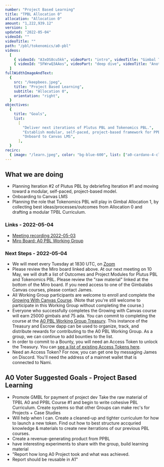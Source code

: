 ```yaml
---
number: "Project Based Learning"
title: "TPBL Allocation 0"
allocation: "Allocation 0"
amount: "1,222,939.12"
version: 1
updated: "2022-05-04"
videoId: ""
videoTitle: ""
path: "/pbl/tokenomics/a0-pbl"
videos:
  [
    { videoId: "A3xOS8cu5kk", videoPart: "intro", videoTitle: "Gimbal Treasury + Escrow for A0 Working Groups" },
    { videoId: "5FWrwQ3AAos", videoPart: "deep dive", videoTitle: "Another video!" },
  ]
fullWidthImageAndText:
  {
    src: "/keepbees.jpeg",
    title: "Project Based Learning",
    subtitle: "Allocation 0",
    orientation: "right",
  }
objectives:
  {
    title: "Goals",
    list:
      [
        "Deliver next iterations of Plutus PBL and Tokenomics PBL.",
        "Establish modular, self-paced, project-based framework for PPBL, TPBL, and [Your Working Group]PBL.",
        "Onboard to Canvas LMS",
      ],
  }
recirc:
  { image: "/learn.jpeg", color: "bg-blue-600", list: ["a0-cardano-4-climate", "a0-littlefish-foundation"] }
---
```


## What we are doing
- Planning Iteration #2 of Plutus PBL by debriefing Iteration #1 and moving toward a modular, self-paced, project-based model.
- Onboarding to Canvas LMS
- Planning the role that Tokenomics PBL will play in Gimbal Allocation 1, by collecting best ideas/processes/outcomes from Allocation 0 and drafting a modular TPBL Curriculum.

### Links - 2022-05-04
- [Meeting recording 2022-05-03](https://drive.google.com/file/d/14i7-9cnavpDfFYQBMOA-qM9yQW8TbRbl/view?usp=sharing)
- [Miro Board: A0 PBL Working Group](https://miro.com/app/board/uXjVO4u0254=/?share_link_id=953117716780)

### Next Steps - 2022-05-04
- We will meet every Tuesday at 1830 UTC, on [Zoom](https://us06web.zoom.us/j/93346917668?pwd=QnhXSEVLTFlkRGw5czNGMTUvUnFIZz09)
- Please review the Miro board linked above. At our next meeting on 10 May, we will draft a list of Outcomes and Project Modules for Plutus PBL and Tokenomics PBL. Please review the "raw material" linked at the bottom of the Miro board. If you need access to one of the Gimbalabs Canvas courses, please contact James.
- All Working Group participants are welcome to enroll and complete the [Growing With Canvas Course](https://www.canvas.net/browse/cn-pd/courses/growing-with-canvas). (Note that you're still welcome to participate in this Working Group without completing the course.)
- Everyone who successfully completes the Growing with Canvas course will earn 25000 gimbals and 75 ada. You can commit to completing the course
at the [A0 PBL Working Group Treasury](https://a0pblworkinggroup.gatsbyjs.io/bounties). This instance of the Treasury and Escrow dapp can be used to organize, track, and distribute rewards for contributing to the A0 PBL Working Group. As a group, we can continue to add bounties to the list.
- In order to commit to a Bounty, you will need an Access Token to unlock the Treasury. You can [see a list of existing Access Tokens here](https://cardanoscan.io/tokenPolicy/68ae22138b3c82c717713d850e5ee57c7de5de8591f5f13cd3a6cc67).
- Need an Access Token? For now, you can get one by messaging James on Discord. You'll need the address of a mainnet wallet that is connected to Nami.

## A0 Voter Suggested Goals - Project Based Learning
- Promote GMBL for payment of project dev	Take the raw material of TPBL A0 and PPBL Course #1 and begin to write cohesive PBL Curriculum. Create systems so that other Groups can make rec's for Projects + Case Studies
- Will help when I can.	Create a cleaned-up and tighter curriculum for how to launch a new token.	Find out how to best structure accquried knowledge & materials to create new iterrations of our previous PBL courses.
- Create a revenue-generating product from PPBL
- have interesting experiments to share with the group, build learning material
- "Report how long A0 Project took and what was achieved.
- Report should be reusable in A1"